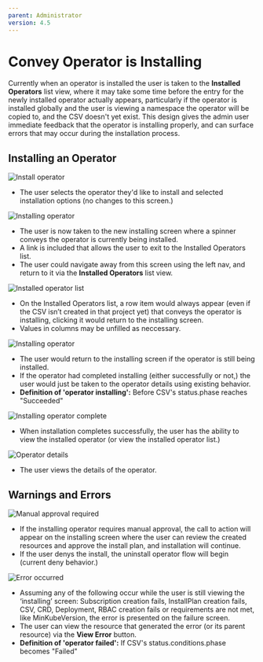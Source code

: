 ```yaml
---
parent: Administrator
version: 4.5
---
```


# Convey Operator is Installing

Currently when an operator is installed the user is taken to the **Installed Operators** list view, where it may take some time before the entry for the newly installed operator actually appears, particularly if the operator is installed globally and the user is viewing a namespace the operator will be copied to, and the CSV doesn't yet exist. This design gives the admin user immediate feedback that the operator is installing properly, and can surface errors that may occur during the installation process.

## Installing an Operator

![Install operator](img/1-1-install.png)
- The user selects the operator they'd like to install and selected installation options (no changes to this screen.)

![Installing operator](img/1-2x-installing-leave.png)
- The user is now taken to the new installing screen where a spinner conveys the operator is currently being installed.
- A link is included that allows the user to exit to the Installed Operators list.
- The user could navigate away from this screen using the left nav, and return to it via the **Installed Operators** list view.

![Installed operator list](img/y-1-list.png)
- On the Installed Operators list, a row item would always appear (even if the CSV isn’t created in that project yet) that conveys the operator is installing, clicking it would return to the installing screen.
- Values in columns may be unfilled as neccessary.

![Installing operator](img/1-2-installing.png)
- The user would return to the installing screen if the operator is still being installed. 
- If the operator had completed installing (either successfully or not,) the user would just be taken to the operator details using existing behavior.
- **Definition of 'operator installing':** Before CSV's status.phase reaches "Succeeded"

![Installing operator complete](img/1-3-complete.png)
- When installation completes successfully, the user has the ability to view the installed operator (or view the installed operator list.)

![Operator details](img/x-1-operatordetails.png)
- The user views the details of the operator.

## Warnings and Errors

![Manual approval required](img/1-5-manualApproval.png)
- If the installing operator requires manual approval, the call to action will appear on the installing screen where the user can review the created resources and approve the install plan, and installation will continue.
- If the user denys the install, the uninstall operator flow will begin (current deny behavior.)

![Error occurred](img/1-9-failure.png)
- Assuming any of the following occur while the user is still viewing the ‘installing’ screen: Subscription creation fails, InstallPlan creation fails, CSV, CRD, Deployment, RBAC creation fails or requirements are not met, like MinKubeVersion, the error is presented on the failure screen.
- The user can view the resource that generated the error (or its parent resource) via the **View Error** button.
- **Definition of 'operator failed':** If CSV's status.conditions.phase becomes "Failed"
